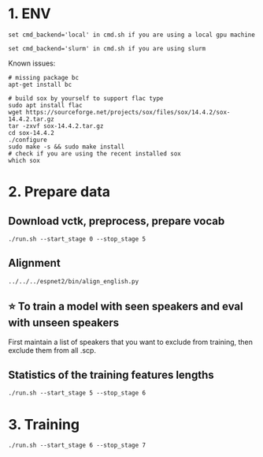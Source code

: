 # 1. ENV
```
set cmd_backend='local' in cmd.sh if you are using a local gpu machine
```
```
set cmd_backend='slurm' in cmd.sh if you are using slurm
```
Known issues:
```
# missing package bc
apt-get install bc

# build sox by yourself to support flac type
sudo apt install flac
wget https://sourceforge.net/projects/sox/files/sox/14.4.2/sox-14.4.2.tar.gz
tar -zxvf sox-14.4.2.tar.gz
cd sox-14.4.2
./configure
sudo make -s && sudo make install
# check if you are using the recent installed sox
which sox
```

# 2. Prepare data
## Download vctk, preprocess, prepare vocab
```
./run.sh --start_stage 0 --stop_stage 5
```
## Alignment
```
../../../espnet2/bin/align_english.py
```

## :star: To train a model with seen speakers and eval with unseen speakers
First maintain a list of speakers that you want to exclude from training,
then exclude them from all .scp.

## Statistics of the training features lengths
```
./run.sh --start_stage 5 --stop_stage 6
```

# 3. Training
```
./run.sh --start_stage 6 --stop_stage 7
```
